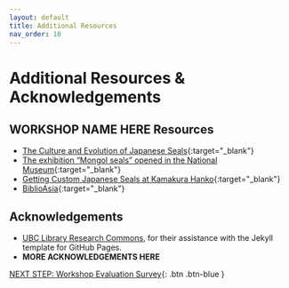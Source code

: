 ```yaml
---
layout: default
title: Additional Resources
nav_order: 10
---
```

# Additional Resources & Acknowledgements

## WORKSHOP NAME HERE Resources

- [The Culture and Evolution of Japanese Seals](https://www.youtube.com/watch?v=PUjRV_8NHDw){:target="_blank"}
- [The exhibition “Mongol seals” opened in the National Museum](https://www.youtube.com/watch?v=OTTxNpao-MA){:target="_blank"}
- [Getting Custom Japanese Seals at Kamakura Hanko](https://www.youtube.com/watch?v=owN2mIgM370){:target="_blank"}
- [BiblioAsia](https://biblioasia.nlb.gov.sg/vol-16/issue-1/apr-jun-2020/malay-seals/){:target="_blank"}


## Acknowledgements

- [UBC Library Research Commons](https://github.com/ubc-library-rc/), for their assistance with the Jekyll template for GitHub Pages.
- **MORE ACKNOWLEDGEMENTS HERE**

[NEXT STEP: Workshop Evaluation Survey](workshop-survey.html){: .btn .btn-blue }
